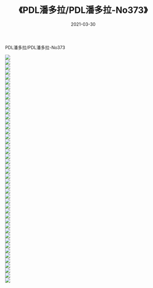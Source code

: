 ﻿---
layout: post
title:  《PDL潘多拉/PDL潘多拉-No373》
date:   2021-03-30
img: http://pic.660000.xyz/1:/网络美图/2021/PDL潘多拉/PDL潘多拉-No373/000.jpg
categories: [美女, 清纯, 唯美]
---

PDL潘多拉/PDL潘多拉-No373

 ![](http://pic.660000.xyz/1:/网络美图/2021/PDL潘多拉/PDL潘多拉-No373/001.jpg) <br>![](http://pic.660000.xyz/1:/网络美图/2021/PDL潘多拉/PDL潘多拉-No373/002.jpg) <br>![](http://pic.660000.xyz/1:/网络美图/2021/PDL潘多拉/PDL潘多拉-No373/003.jpg) <br>![](http://pic.660000.xyz/1:/网络美图/2021/PDL潘多拉/PDL潘多拉-No373/004.jpg) <br>![](http://pic.660000.xyz/1:/网络美图/2021/PDL潘多拉/PDL潘多拉-No373/005.jpg) <br>![](http://pic.660000.xyz/1:/网络美图/2021/PDL潘多拉/PDL潘多拉-No373/006.jpg) <br>![](http://pic.660000.xyz/1:/网络美图/2021/PDL潘多拉/PDL潘多拉-No373/007.jpg) <br>![](http://pic.660000.xyz/1:/网络美图/2021/PDL潘多拉/PDL潘多拉-No373/008.jpg) <br>![](http://pic.660000.xyz/1:/网络美图/2021/PDL潘多拉/PDL潘多拉-No373/009.jpg) <br>![](http://pic.660000.xyz/1:/网络美图/2021/PDL潘多拉/PDL潘多拉-No373/010.jpg) <br>![](http://pic.660000.xyz/1:/网络美图/2021/PDL潘多拉/PDL潘多拉-No373/011.jpg) <br>![](http://pic.660000.xyz/1:/网络美图/2021/PDL潘多拉/PDL潘多拉-No373/012.jpg) <br>![](http://pic.660000.xyz/1:/网络美图/2021/PDL潘多拉/PDL潘多拉-No373/013.jpg) <br>![](http://pic.660000.xyz/1:/网络美图/2021/PDL潘多拉/PDL潘多拉-No373/014.jpg) <br>![](http://pic.660000.xyz/1:/网络美图/2021/PDL潘多拉/PDL潘多拉-No373/015.jpg) <br>![](http://pic.660000.xyz/1:/网络美图/2021/PDL潘多拉/PDL潘多拉-No373/016.jpg) <br>![](http://pic.660000.xyz/1:/网络美图/2021/PDL潘多拉/PDL潘多拉-No373/017.jpg) <br>![](http://pic.660000.xyz/1:/网络美图/2021/PDL潘多拉/PDL潘多拉-No373/018.jpg) <br>![](http://pic.660000.xyz/1:/网络美图/2021/PDL潘多拉/PDL潘多拉-No373/019.jpg) <br>![](http://pic.660000.xyz/1:/网络美图/2021/PDL潘多拉/PDL潘多拉-No373/020.jpg) <br>![](http://pic.660000.xyz/1:/网络美图/2021/PDL潘多拉/PDL潘多拉-No373/021.jpg) <br>![](http://pic.660000.xyz/1:/网络美图/2021/PDL潘多拉/PDL潘多拉-No373/022.jpg) <br>![](http://pic.660000.xyz/1:/网络美图/2021/PDL潘多拉/PDL潘多拉-No373/023.jpg) <br>![](http://pic.660000.xyz/1:/网络美图/2021/PDL潘多拉/PDL潘多拉-No373/024.jpg) <br>![](http://pic.660000.xyz/1:/网络美图/2021/PDL潘多拉/PDL潘多拉-No373/025.jpg) <br>![](http://pic.660000.xyz/1:/网络美图/2021/PDL潘多拉/PDL潘多拉-No373/026.jpg) <br>![](http://pic.660000.xyz/1:/网络美图/2021/PDL潘多拉/PDL潘多拉-No373/027.jpg) <br>![](http://pic.660000.xyz/1:/网络美图/2021/PDL潘多拉/PDL潘多拉-No373/028.jpg) <br>![](http://pic.660000.xyz/1:/网络美图/2021/PDL潘多拉/PDL潘多拉-No373/029.jpg) <br>![](http://pic.660000.xyz/1:/网络美图/2021/PDL潘多拉/PDL潘多拉-No373/030.jpg) <br>![](http://pic.660000.xyz/1:/网络美图/2021/PDL潘多拉/PDL潘多拉-No373/031.jpg) <br>![](http://pic.660000.xyz/1:/网络美图/2021/PDL潘多拉/PDL潘多拉-No373/032.jpg) <br>![](http://pic.660000.xyz/1:/网络美图/2021/PDL潘多拉/PDL潘多拉-No373/033.jpg) <br>![](http://pic.660000.xyz/1:/网络美图/2021/PDL潘多拉/PDL潘多拉-No373/034.jpg) <br>![](http://pic.660000.xyz/1:/网络美图/2021/PDL潘多拉/PDL潘多拉-No373/035.jpg) <br>![](http://pic.660000.xyz/1:/网络美图/2021/PDL潘多拉/PDL潘多拉-No373/036.jpg) <br>![](http://pic.660000.xyz/1:/网络美图/2021/PDL潘多拉/PDL潘多拉-No373/037.jpg) <br>![](http://pic.660000.xyz/1:/网络美图/2021/PDL潘多拉/PDL潘多拉-No373/038.jpg) <br>![](http://pic.660000.xyz/1:/网络美图/2021/PDL潘多拉/PDL潘多拉-No373/039.jpg) <br>![](http://pic.660000.xyz/1:/网络美图/2021/PDL潘多拉/PDL潘多拉-No373/040.jpg) <br>![](http://pic.660000.xyz/1:/网络美图/2021/PDL潘多拉/PDL潘多拉-No373/041.jpg) <br>![](http://pic.660000.xyz/1:/网络美图/2021/PDL潘多拉/PDL潘多拉-No373/042.jpg) <br>![](http://pic.660000.xyz/1:/网络美图/2021/PDL潘多拉/PDL潘多拉-No373/043.jpg) <br>![](http://pic.660000.xyz/1:/网络美图/2021/PDL潘多拉/PDL潘多拉-No373/044.jpg) <br>![](http://pic.660000.xyz/1:/网络美图/2021/PDL潘多拉/PDL潘多拉-No373/045.jpg) <br>![](http://pic.660000.xyz/1:/网络美图/2021/PDL潘多拉/PDL潘多拉-No373/046.jpg) <br>